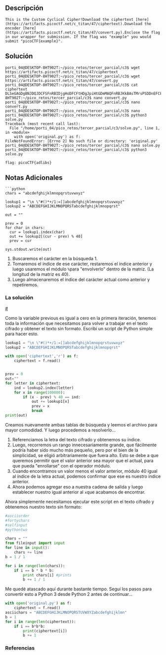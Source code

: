 ## Descripción 
```
This is the Custom Cyclical Cipher!Download the ciphertext [here](https://artifacts.picoctf.net/c_titan/47/ciphertext).Download the encoder [here](https://artifacts.picoctf.net/c_titan/47/convert.py).Enclose the flag in our wrapper for submission. If the flag was "example" you would submit "picoCTF{example}".
```
[](https://github.com/armandoportillo0101/Seguridad-de-Redes/blob/main/Plantilla.md#objetivo)
## Solución
```
porti_04@DESKTOP-8HT902T:~/pico_retos/tercer_parcial/c3$ wget https://artifacts.picoctf.net/c_titan/47/ciphertext
porti_04@DESKTOP-8HT902T:~/pico_retos/tercer_parcial/c3$ wget https://artifacts.picoctf.net/c_titan/47/convert.py
porti_04@DESKTOP-8HT902T:~/pico_retos/tercer_parcial/c3$ cat ciphertext
DLSeGAGDgBNJDQJDCFSFnRBIDjgHoDFCFtHDgJpiHtGDmMAQFnRBJKkBAsTMrsPSDDnEFCFtIbEDtDCIbFCFtHTJDKerFldbFObFCFtLBFkBAAAPFnRBJGEkerFlcPgKkImHnIlATJDKbTbFOkdNnsgbnJRMFnRBNAFkBAAAbrcbTKAkOgFpOgFpOpkBAAAAAAAiClFGIPFnRBaKliCgClFGtIBAAAAAAAOgGEkImHnIlporti_04@DESKTOP-8HT902T:~/pico_retos/tercer_parcial/c3$ nano convert.py
porti_04@DESKTOP-8HT902T:~/pico_retos/tercer_parcial/c3$ nano convert.py
porti_04@DESKTOP-8HT902T:~/pico_retos/tercer_parcial/c3$ nano
porti_04@DESKTOP-8HT902T:~/pico_retos/tercer_parcial/c3$ python3 solve.py
Traceback (most recent call last):
  File "/home/porti_04/pico_retos/tercer_parcial/c3/solve.py", line 1, in <module>
    with open('original.py') as f:
FileNotFoundError: [Errno 2] No such file or directory: 'original.py'
porti_04@DESKTOP-8HT902T:~/pico_retos/tercer_parcial/c3$ nano solve.py
porti_04@DESKTOP-8HT902T:~/pico_retos/tercer_parcial/c3$ python3 solve.py

flag: picoCTF{adlibs}
```
[](https://github.com/armandoportillo0101/Seguridad-de-Redes/blob/main/Plantilla.md#soluci%C3%B3n)

## Notas Adicionales
```
```python
chars = "abcdefghijklmnopqrstuvwxyz"

lookup1 = "\n \"#()*+/1:=[]abcdefghijklmnopqrstuvwxyz"
lookup2 = "ABCDEFGHIJKLMNOPQRSTabcdefghijklmnopqrst"

out = ""

prev = 0
for char in chars:
  cur = lookup1.index(char)
  out += lookup2[(cur - prev) % 40]
  prev = cur

sys.stdout.write(out)
```

1. Buscaremos el carácter en la búsqueda 1.
2. Tomaremos el índice de ese carácter, restaremos el índice anterior y luego usaremos el módulo `%`para "envolverlo" dentro de la matriz. (La longitud de la matriz es 40).
3. Luego almacenaremos el índice del carácter actual como anterior y repetiremos.

### La solución

[#](https://sudorem.dev/posts/pico24-c3/#the-solve)

Como la variable previous es igual a cero en la primera iteración, tenemos toda la información que necesitamos para volver a trabajar en el texto cifrado y obtener el texto sin formato. Escribí un script de Python simple para hacer esto.

```python
lookup1 = "\n \"#()*+/1:=[]abcdefghijklmnopqrstuvwxyz"
lookup2 = "ABCDEFGHIJKLMNOPQRSTabcdefghijklmnopqrst"

with open('ciphertext','r') as f:
    ciphertext = f.read()


prev = 0
out=""
for letter in ciphertext:
    ind = lookup2.index(letter)
    for x in range(100000):
        if (x - prev) % 40 == ind:
            out += lookup1[x]
            prev = x
            break
print(out)
```

Creamos nuevamente ambas tablas de búsqueda y leemos el archivo para mayor comodidad. Y luego procedemos a resolverlo...

1. Referenciamos la letra del texto cifrado y obtenemos su índice.
2. Luego, recorremos un rango innecesariamente grande, que fácilmente podría haber sido mucho más pequeño, pero por el bien de la simplicidad, se eligió arbitrariamente que fuera alto. Esto se debe a que queremos permitir que el valor anterior sea mayor que el actual, para que pueda "enrollarse" con el operador módulo.
3. Cuando encontramos un valor menos el valor anterior, módulo 40 igual al índice de la letra actual, podemos confirmar que ese es nuestro índice anterior.
4. Ahora podemos agregar eso a nuestra cadena de salida y luego establecer nuestro igual anterior al `x`que acabamos de encontrar.

Ahora simplemente necesitamos ejecutar este script en el texto cifrado y obtenemos nuestro texto sin formato:

```python
#asciiorder
#fortychars
#selfinput
#pythontwo

chars = ""
from fileinput import input
for line in input():
    chars += line
b = 1 / 1

for i in range(len(chars)):
    if i == b * b * b:
        print chars[i] #prints
        b += 1 / 1
```

Me quedé atascado aquí durante bastante tiempo. Seguí los pasos para convertir esto a Python 3 desde Python 2 antes de continuar...

```python
with open('original.py') as f:
    ciphertext = f.read()
asciichars = "ABCDEFGHIJKLMNOPQRSTUVWXYZabcdefghijklmn"
b = 1
for i in range(len(ciphertext)):
    if i == b*b*b:
        print(ciphertext[i])
        b += 1
```


### Referencias
[](https://github.com/armandoportillo0101/Seguridad-de-Redes/blob/main/Plantilla.md#notas-adicionales)



